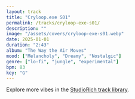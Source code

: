```yaml
---
layout: track
title: "Cryloop.exe S01"
permalink: /tracks/cryloop-exe-s01/
description: ""
image: "/assets/covers/cryloop-exe-s01.webp"
date: 2025-01-01
duration: "2:43"
album: "The Way the Air Moves"
mood: ["Melancholy", "Dreamy", "Nostalgic"]
genre: ["lo-fi", "jungle", "experimental"]
bpm: 83
key: "G"
---
```


Explore more vibes in the [StudioRich track library](/tracks/).
